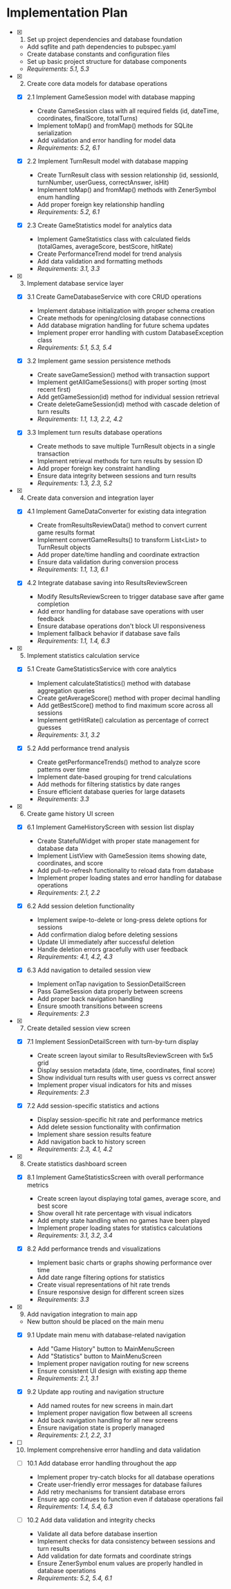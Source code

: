 # Implementation Plan

- [x] 1. Set up project dependencies and database foundation

  - Add sqflite and path dependencies to pubspec.yaml
  - Create database constants and configuration files
  - Set up basic project structure for database components
  - _Requirements: 5.1, 5.3_

- [x] 2. Create core data models for database operations

  - [x] 2.1 Implement GameSession model with database mapping

    - Create GameSession class with all required fields (id, dateTime, coordinates, finalScore, totalTurns)
    - Implement toMap() and fromMap() methods for SQLite serialization
    - Add validation and error handling for model data
    - _Requirements: 5.2, 6.1_

  - [x] 2.2 Implement TurnResult model with database mapping

    - Create TurnResult class with session relationship (id, sessionId, turnNumber, userGuess, correctAnswer, isHit)
    - Implement toMap() and fromMap() methods with ZenerSymbol enum handling
    - Add proper foreign key relationship handling
    - _Requirements: 5.2, 6.1_

  - [x] 2.3 Create GameStatistics model for analytics data
    - Implement GameStatistics class with calculated fields (totalGames, averageScore, bestScore, hitRate)
    - Create PerformanceTrend model for trend analysis
    - Add data validation and formatting methods
    - _Requirements: 3.1, 3.3_

- [x] 3. Implement database service layer

  - [x] 3.1 Create GameDatabaseService with core CRUD operations

    - Implement database initialization with proper schema creation
    - Create methods for opening/closing database connections
    - Add database migration handling for future schema updates
    - Implement proper error handling with custom DatabaseException class
    - _Requirements: 5.1, 5.3, 5.4_

  - [x] 3.2 Implement game session persistence methods

    - Create saveGameSession() method with transaction support
    - Implement getAllGameSessions() with proper sorting (most recent first)
    - Add getGameSession(id) method for individual session retrieval
    - Create deleteGameSession(id) method with cascade deletion of turn results
    - _Requirements: 1.1, 1.3, 2.2, 4.2_

  - [x] 3.3 Implement turn results database operations
    - Create methods to save multiple TurnResult objects in a single transaction
    - Implement retrieval methods for turn results by session ID
    - Add proper foreign key constraint handling
    - Ensure data integrity between sessions and turn results
    - _Requirements: 1.3, 2.3, 5.2_

- [x] 4. Create data conversion and integration layer

  - [x] 4.1 Implement GameDataConverter for existing data integration

    - Create fromResultsReviewData() method to convert current game results format
    - Implement convertGameResults() to transform List<List<ZenerSymbol>> to TurnResult objects
    - Add proper date/time handling and coordinate extraction
    - Ensure data validation during conversion process
    - _Requirements: 1.1, 1.3, 6.1_

  - [x] 4.2 Integrate database saving into ResultsReviewScreen
    - Modify ResultsReviewScreen to trigger database save after game completion
    - Add error handling for database save operations with user feedback
    - Ensure database operations don't block UI responsiveness
    - Implement fallback behavior if database save fails
    - _Requirements: 1.1, 1.4, 6.3_

- [x] 5. Implement statistics calculation service

  - [x] 5.1 Create GameStatisticsService with core analytics

    - Implement calculateStatistics() method with database aggregation queries
    - Create getAverageScore() method with proper decimal handling
    - Add getBestScore() method to find maximum score across all sessions
    - Implement getHitRate() calculation as percentage of correct guesses
    - _Requirements: 3.1, 3.2_

  - [x] 5.2 Add performance trend analysis
    - Create getPerformanceTrends() method to analyze score patterns over time
    - Implement date-based grouping for trend calculations
    - Add methods for filtering statistics by date ranges
    - Ensure efficient database queries for large datasets
    - _Requirements: 3.3_

- [x] 6. Create game history UI screen

  - [x] 6.1 Implement GameHistoryScreen with session list display

    - Create StatefulWidget with proper state management for database data
    - Implement ListView with GameSession items showing date, coordinates, and score
    - Add pull-to-refresh functionality to reload data from database
    - Implement proper loading states and error handling for database operations
    - _Requirements: 2.1, 2.2_

  - [x] 6.2 Add session deletion functionality

    - Implement swipe-to-delete or long-press delete options for sessions
    - Add confirmation dialog before deleting sessions
    - Update UI immediately after successful deletion
    - Handle deletion errors gracefully with user feedback
    - _Requirements: 4.1, 4.2, 4.3_

  - [x] 6.3 Add navigation to detailed session view
    - Implement onTap navigation to SessionDetailScreen
    - Pass GameSession data properly between screens
    - Add proper back navigation handling
    - Ensure smooth transitions between screens
    - _Requirements: 2.3_

- [x] 7. Create detailed session view screen

  - [x] 7.1 Implement SessionDetailScreen with turn-by-turn display

    - Create screen layout similar to ResultsReviewScreen with 5x5 grid
    - Display session metadata (date, time, coordinates, final score)
    - Show individual turn results with user guess vs correct answer
    - Implement proper visual indicators for hits and misses
    - _Requirements: 2.3_

  - [x] 7.2 Add session-specific statistics and actions
    - Display session-specific hit rate and performance metrics
    - Add delete session functionality with confirmation
    - Implement share session results feature
    - Add navigation back to history screen
    - _Requirements: 2.3, 4.1, 4.2_

- [x] 8. Create statistics dashboard screen

  - [x] 8.1 Implement GameStatisticsScreen with overall performance metrics

    - Create screen layout displaying total games, average score, and best score
    - Show overall hit rate percentage with visual indicators
    - Add empty state handling when no games have been played
    - Implement proper loading states for statistics calculations
    - _Requirements: 3.1, 3.2, 3.4_

  - [x] 8.2 Add performance trends and visualizations
    - Implement basic charts or graphs showing performance over time
    - Add date range filtering options for statistics
    - Create visual representations of hit rate trends
    - Ensure responsive design for different screen sizes
    - _Requirements: 3.3_

- [x] 9. Add navigation integration to main app

  - New button should be placed on the main menu

  - [x] 9.1 Update main menu with database-related navigation

    - Add "Game History" button to MainMenuScreen
    - Add "Statistics" button to MainMenuScreen
    - Implement proper navigation routing for new screens
    - Ensure consistent UI design with existing app theme
    - _Requirements: 2.1, 3.1_

  - [x] 9.2 Update app routing and navigation structure
    - Add named routes for new screens in main.dart
    - Implement proper navigation flow between all screens
    - Add back navigation handling for all new screens
    - Ensure navigation state is properly managed
    - _Requirements: 2.1, 2.2, 3.1_

- [ ] 10. Implement comprehensive error handling and data validation

  - [ ] 10.1 Add database error handling throughout the app

    - Implement proper try-catch blocks for all database operations
    - Create user-friendly error messages for database failures
    - Add retry mechanisms for transient database errors
    - Ensure app continues to function even if database operations fail
    - _Requirements: 1.4, 5.4, 6.3_

  - [ ] 10.2 Add data validation and integrity checks
    - Validate all data before database insertion
    - Implement checks for data consistency between sessions and turn results
    - Add validation for date formats and coordinate strings
    - Ensure ZenerSymbol enum values are properly handled in database operations
    - _Requirements: 5.2, 5.4, 6.1_
